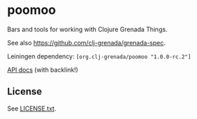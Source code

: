 # poomoo

Bars and tools for working with Clojure Grenada Things.

See also https://github.com/clj-grenada/grenada-spec.

Leiningen dependency: `[org.clj-grenada/poomoo "1.0.0-rc.2"]`

[API docs](https://clj-grenada.github.io/poomoo/api-docs/) (with backlink!)

## License

See [LICENSE.txt](LICENSE.txt).
